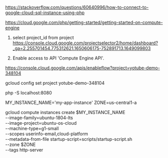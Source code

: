 https://stackoverflow.com/questions/60640996/how-to-connect-to-google-cloud-sql-instance-using-php

https://cloud.google.com/php/getting-started/getting-started-on-compute-engine


1. select project_id from project
https://console.cloud.google.com/projectselector2/home/dashboard?_ga=2.255701454.775312621.1650606175-752891713.1649099803

2. Enable access to API  'Compute Engine API'.

https://console.cloud.google.com/apis/enableflow?project=yotube-demo-348104

gcloud config set project yotube-demo-348104

php -S localhost:8080




MY_INSTANCE_NAME='my-app-instance'
ZONE=us-central1-a

gcloud compute instances create $MY_INSTANCE_NAME \
    --image-family=ubuntu-1804-lts \
    --image-project=ubuntu-os-cloud \
    --machine-type=g1-small \
    --scopes userinfo-email,cloud-platform \
    --metadata-from-file startup-script=scripts/startup-script.sh \
    --zone $ZONE \
    --tags http-server
